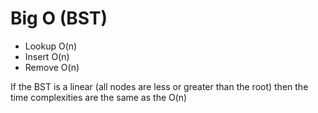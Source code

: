 # Big O (BST)

- Lookup O(n)
- Insert O(n)
- Remove O(n)

If the BST is a linear (all nodes are less or greater than the root) then the time complexities are the same as the O(n)
